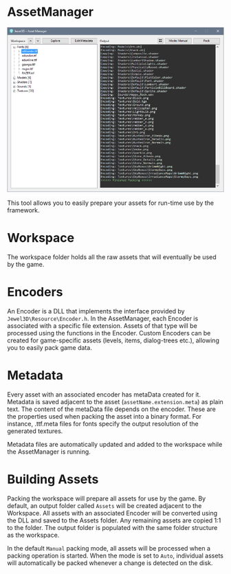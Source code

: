 # AssetManager
![AssetManager](AssetManager.png)

This tool allows you to easily prepare your assets for run-time use by the framework.

# Workspace
The workspace folder holds all the raw assets that will eventually be used by the game.

# Encoders
An Encoder is a DLL that implements the interface provided by `Jewel3D\Resource\Encoder.h`.
In the AssetManager, each Encoder is associated with a specific file extension. Assets of that type will be processed using the functions in the Encoder.
Custom Encoders can be created for game-specific assets (levels, items, dialog-trees etc.), allowing you to easily pack game data.

# Metadata
Every asset with an associated encoder has metaData created for it. Metadata is saved adjacent to the asset (`assetName.extension.meta`) as plain text.
The content of the metaData file depends on the encoder. These are the properties used when packing the asset into a binary format.
For instance, .ttf.meta files for fonts specify the output resolution of the generated textures.

Metadata files are automatically updated and added to the workspace while the AssetManager is running.

# Building Assets
Packing the workspace will prepare all assets for use by the game. By default, an output folder called `Assets` will be created adjacent to the Workspace.
All assets with an associated Encoder will be converted using the DLL and saved to the Assets folder. Any remaining assets are copied 1:1 to the folder.
The output folder is populated with the same folder structure as the workspace.

In the default `Manual` packing mode, all assets will be processed when a packing operation is started.
When the mode is set to `Auto`, individual assets will automatically be packed whenever a change is detected on the disk.